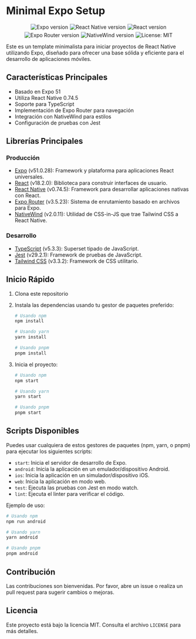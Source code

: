 # Minimal Expo Setup

<p align="center" style="display: flex; flex-wrap: wrap; justify-content: center; align-items: center; gap: 5px;">
  <a aria-label="Expo version" href="https://www.npmjs.com/package/expo" target="_blank" style="text-decoration: none;">
    <img alt="Expo version" src="https://img.shields.io/badge/Expo-51.0.28-white?style=flat-square&logo=expo" />
  </a>
  <a aria-label="React Native version" href="https://www.npmjs.com/package/react-native" target="_blank" style="text-decoration: none;">
    <img alt="React Native version" src="https://img.shields.io/badge/React%20Native-0.74.5-blue?style=flat-square&logo=react" />
  </a>
  <a aria-label="React version" href="https://www.npmjs.com/package/react" target="_blank" style="text-decoration: none;">
    <img alt="React version" src="https://img.shields.io/badge/React-18.2.0-blue?style=flat-square&logo=react" />
  </a>
  <a aria-label="Expo Router version" href="https://www.npmjs.com/package/expo-router" target="_blank" style="text-decoration: none;">
    <img alt="Expo Router version" src="https://img.shields.io/badge/Expo%20Router-3.5.23-white?style=flat-square&logo=expo" />
  </a>
  <a aria-label="NativeWind version" href="https://www.npmjs.com/package/nativewind" target="_blank" style="text-decoration: none;">
    <img alt="NativeWind version" src="https://img.shields.io/badge/NativeWind-2.0.11-blue?style=flat-square&logo=tailwindcss" />
  </a>
  <a aria-label="License" href="https://opensource.org/licenses/MIT" target="_blank" style="text-decoration: none;">
    <img alt="License: MIT" src="https://img.shields.io/badge/License-MIT-yellow.svg?style=flat-square" />
  </a>
</p>

Este es un template minimalista para iniciar proyectos de React Native utilizando Expo, diseñado para ofrecer una base sólida y eficiente para el desarrollo de aplicaciones móviles.

## Características Principales

- Basado en Expo 51
- Utiliza React Native 0.74.5
- Soporte para TypeScript
- Implementación de Expo Router para navegación
- Integración con NativeWind para estilos
- Configuración de pruebas con Jest

## Librerías Principales

### Producción

- [Expo](https://docs.expo.dev/) (v51.0.28): Framework y plataforma para aplicaciones React universales.
- [React](https://reactjs.org/) (v18.2.0): Biblioteca para construir interfaces de usuario.
- [React Native](https://reactnative.dev/) (v0.74.5): Framework para desarrollar aplicaciones nativas con React.
- [Expo Router](https://docs.expo.dev/router/introduction/) (v3.5.23): Sistema de enrutamiento basado en archivos para Expo.
- [NativeWind](https://www.nativewind.dev/) (v2.0.11): Utilidad de CSS-in-JS que trae Tailwind CSS a React Native.

### Desarrollo

- [TypeScript](https://www.typescriptlang.org/) (v5.3.3): Superset tipado de JavaScript.
- [Jest](https://jestjs.io/) (v29.2.1): Framework de pruebas de JavaScript.
- [Tailwind CSS](https://tailwindcss.com/) (v3.3.2): Framework de CSS utilitario.

## Inicio Rápido

1. Clona este repositorio
2. Instala las dependencias usando tu gestor de paquetes preferido:

   ```bash
   # Usando npm
   npm install

   # Usando yarn
   yarn install

   # Usando pnpm
   pnpm install
   ```

3. Inicia el proyecto:

   ```bash
   # Usando npm
   npm start

   # Usando yarn
   yarn start

   # Usando pnpm
   pnpm start
   ```

## Scripts Disponibles

Puedes usar cualquiera de estos gestores de paquetes (npm, yarn, o pnpm) para ejecutar los siguientes scripts:

- `start`: Inicia el servidor de desarrollo de Expo.
- `android`: Inicia la aplicación en un emulador/dispositivo Android.
- `ios`: Inicia la aplicación en un simulador/dispositivo iOS.
- `web`: Inicia la aplicación en modo web.
- `test`: Ejecuta las pruebas con Jest en modo watch.
- `lint`: Ejecuta el linter para verificar el código.

Ejemplo de uso:

```bash
# Usando npm
npm run android

# Usando yarn
yarn android

# Usando pnpm
pnpm android
```

## Contribución

Las contribuciones son bienvenidas. Por favor, abre un issue o realiza un pull request para sugerir cambios o mejoras.

## Licencia

Este proyecto está bajo la licencia MIT. Consulta el archivo `LICENSE` para más detalles.
